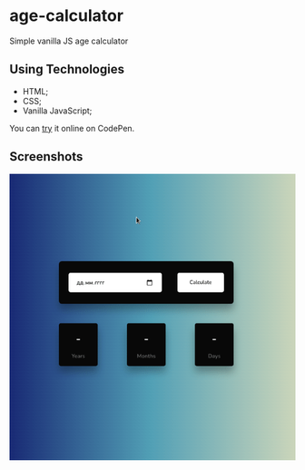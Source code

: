 # age-calculator
Simple vanilla JS age calculator

## Using Technologies
+ HTML;
+ CSS;
+ Vanilla JavaScript;  

You can [try](https://codepen.io/daniilshat/pen/LYOPmrb) it online on CodePen.

## Screenshots

![Screenshot 1](https://github.com/daniilshat/age-calculator/blob/main/screenshots/234.gif)
